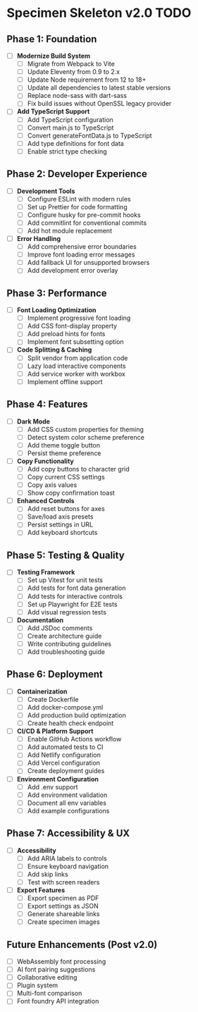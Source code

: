 # Specimen Skeleton v2.0 TODO

## Phase 1: Foundation
- [ ] **Modernize Build System**
  - [ ] Migrate from Webpack to Vite
  - [ ] Update Eleventy from 0.9 to 2.x
  - [ ] Update Node requirement from 12 to 18+
  - [ ] Update all dependencies to latest stable versions
  - [ ] Replace node-sass with dart-sass
  - [ ] Fix build issues without OpenSSL legacy provider
  
- [ ] **Add TypeScript Support**
  - [ ] Add TypeScript configuration
  - [ ] Convert main.js to TypeScript
  - [ ] Convert generateFontData.js to TypeScript
  - [ ] Add type definitions for font data
  - [ ] Enable strict type checking

## Phase 2: Developer Experience
- [ ] **Development Tools**
  - [ ] Configure ESLint with modern rules
  - [ ] Set up Prettier for code formatting
  - [ ] Configure husky for pre-commit hooks
  - [ ] Add commitlint for conventional commits
  - [ ] Add hot module replacement
  
- [ ] **Error Handling**
  - [ ] Add comprehensive error boundaries
  - [ ] Improve font loading error messages
  - [ ] Add fallback UI for unsupported browsers
  - [ ] Add development error overlay

## Phase 3: Performance
- [ ] **Font Loading Optimization**
  - [ ] Implement progressive font loading
  - [ ] Add CSS font-display property
  - [ ] Add preload hints for fonts
  - [ ] Implement font subsetting option
  
- [ ] **Code Splitting & Caching**
  - [ ] Split vendor from application code
  - [ ] Lazy load interactive components
  - [ ] Add service worker with workbox
  - [ ] Implement offline support

## Phase 4: Features
- [ ] **Dark Mode**
  - [ ] Add CSS custom properties for theming
  - [ ] Detect system color scheme preference
  - [ ] Add theme toggle button
  - [ ] Persist theme preference
  
- [ ] **Copy Functionality**
  - [ ] Add copy buttons to character grid
  - [ ] Copy current CSS settings
  - [ ] Copy axis values
  - [ ] Show copy confirmation toast
  
- [ ] **Enhanced Controls**
  - [ ] Add reset buttons for axes
  - [ ] Save/load axis presets
  - [ ] Persist settings in URL
  - [ ] Add keyboard shortcuts

## Phase 5: Testing & Quality
- [ ] **Testing Framework**
  - [ ] Set up Vitest for unit tests
  - [ ] Add tests for font data generation
  - [ ] Add tests for interactive controls
  - [ ] Set up Playwright for E2E tests
  - [ ] Add visual regression tests
  
- [ ] **Documentation**
  - [ ] Add JSDoc comments
  - [ ] Create architecture guide
  - [ ] Write contributing guidelines
  - [ ] Add troubleshooting guide

## Phase 6: Deployment
- [ ] **Containerization**
  - [ ] Create Dockerfile
  - [ ] Add docker-compose.yml
  - [ ] Add production build optimization
  - [ ] Create health check endpoint
  
- [ ] **CI/CD & Platform Support**
  - [ ] Enable GitHub Actions workflow
  - [ ] Add automated tests to CI
  - [ ] Add Netlify configuration
  - [ ] Add Vercel configuration
  - [ ] Create deployment guides
  
- [ ] **Environment Configuration**
  - [ ] Add .env support
  - [ ] Add environment validation
  - [ ] Document all env variables
  - [ ] Add example configurations

## Phase 7: Accessibility & UX
- [ ] **Accessibility**
  - [ ] Add ARIA labels to controls
  - [ ] Ensure keyboard navigation
  - [ ] Add skip links
  - [ ] Test with screen readers
  
- [ ] **Export Features**
  - [ ] Export specimen as PDF
  - [ ] Export settings as JSON
  - [ ] Generate shareable links
  - [ ] Create specimen images

## Future Enhancements (Post v2.0)
- [ ] WebAssembly font processing
- [ ] AI font pairing suggestions
- [ ] Collaborative editing
- [ ] Plugin system
- [ ] Multi-font comparison
- [ ] Font foundry API integration